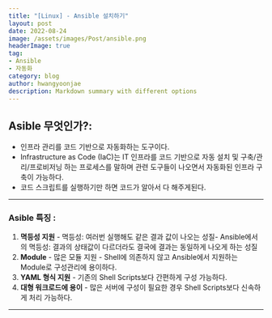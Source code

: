 ```yaml
---
title: "[Linux] - Ansible 설치하기"
layout: post
date: 2022-08-24
image: /assets/images/Post/ansible.png
headerImage: true
tag:
- Ansible
- 자동화
category: blog
author: hwangyoonjae
description: Markdown summary with different options
---
```


## Asible 무엇인가?:
- 인프라 관리를 코드 기반으로 자동화하는 도구이다.
- Infrastructure as Code (IaC)는 IT 인프라를 코드 기반으로 자동 설치 및 구축/관리/프로비저닝 하는 프로세스를 말하며 관련 도구들이 나오면서 자동화된 인프라 구축이 가능하다.
- 코드 스크립트를 실행하기만 하면 코드가 알아서 다 해주게된다.

* * *

### Asible 특징 :
1. **멱등성 지원** - 멱등성: 여러번 실행해도 같은 결과 값이 나오는 성질- Ansible에서의 멱등성: 결과의 상태값이 다르더라도 결국에 결과는 동일하게 나오게 하는 성질
2. **Module** - 많은 모듈 지원 - Shell에 의존하지 않고 Ansible에서 지원하는 Module로 구성관리에 용이하다.
3. **YAML 형식 지원** - 기존의 Shell Scripts보다 간편하게 구성 가능하다.
4. **대형 워크로드에 용이** - 많은 서버에 구성이 필요한 경우 Shell Scripts보다 신속하게 처리 가능하다.
* * *